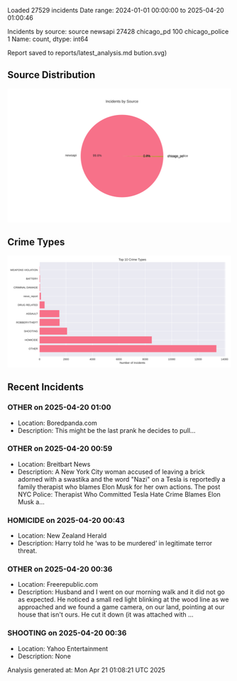 
Loaded 27529 incidents
Date range: 2024-01-01 00:00:00 to 2025-04-20 01:00:46

Incidents by source:
source
newsapi           27428
chicago_pd          100
chicago_police        1
Name: count, dtype: int64

Report saved to reports/latest_analysis.md
bution.svg)

## Source Distribution
![Source Distribution](images/source_distribution.svg)

## Crime Types
![Crime Types](images/crime_types.svg)

## Recent Incidents

### OTHER on 2025-04-20 01:00
- Location: Boredpanda.com
- Description: This might be the last prank he decides to pull...


### OTHER on 2025-04-20 00:59
- Location: Breitbart News
- Description: A New York City woman accused of leaving a brick adorned with a swastika and the word "Nazi" on a Tesla is reportedly a family therapist who blames Elon Musk for her own actions.
The post NYC Police: Therapist Who Committed Tesla Hate Crime Blames Elon Musk a…


### HOMICIDE on 2025-04-20 00:43
- Location: New Zealand Herald
- Description: Harry told he ‘was to be murdered’ in legitimate terror threat.


### OTHER on 2025-04-20 00:36
- Location: Freerepublic.com
- Description: Husband and I went on our morning walk and it did not go as expected. He noticed a small red light blinking at the wood line as we approached and we found a game camera, on our land, pointing at our house that isn't ours. He cut it down (it was attached with …


### SHOOTING on 2025-04-20 00:36
- Location: Yahoo Entertainment
- Description: None

Analysis generated at: Mon Apr 21 01:08:21 UTC 2025
